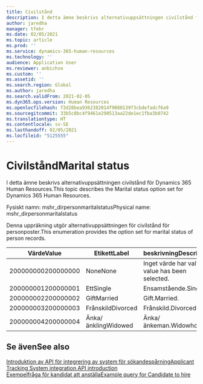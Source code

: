 ```yaml
---
title: Civilstånd
description: I detta ämne beskrivs alternativuppsättningen civilstånd för Dynamics 365 Human Resources.
author: jaredha
manager: tfehr
ms.date: 02/05/2021
ms.topic: article
ms.prod: ''
ms.service: dynamics-365-human-resources
ms.technology: ''
audience: Application User
ms.reviewer: anbichse
ms.custom: ''
ms.assetid: ''
ms.search.region: Global
ms.author: jaredha
ms.search.validFrom: 2021-02-05
ms.dyn365.ops.version: Human Resources
ms.openlocfilehash: f3d28bea9362382014f9080139f3cbdefadcf6a9
ms.sourcegitcommit: 33b5c8bc4f9461e290513aa22de1ec1fba3b0742
ms.translationtype: HT
ms.contentlocale: sv-SE
ms.lasthandoff: 02/05/2021
ms.locfileid: "5125555"
---
```

# <a name="marital-status"></a><span data-ttu-id="e8ffc-103">Civilstånd</span><span class="sxs-lookup"><span data-stu-id="e8ffc-103">Marital status</span></span>

<span data-ttu-id="e8ffc-104">I detta ämne beskrivs alternativuppsättningen civilstånd för Dynamics 365 Human Resources.</span><span class="sxs-lookup"><span data-stu-id="e8ffc-104">This topic describes the Marital status option set for Dynamics 365 Human Resources.</span></span>

<span data-ttu-id="e8ffc-105">Fysiskt namn: mshr_dirpersonmaritalstatus</span><span class="sxs-lookup"><span data-stu-id="e8ffc-105">Physical name: mshr_dirpersonmaritalstatus</span></span>

<span data-ttu-id="e8ffc-106">Denna uppräkning utgör alternativuppsättningen för civilstånd för personposter.</span><span class="sxs-lookup"><span data-stu-id="e8ffc-106">This enumeration provides the option set for marital status of person records.</span></span>

| <span data-ttu-id="e8ffc-107">Värde</span><span class="sxs-lookup"><span data-stu-id="e8ffc-107">Value</span></span> | <span data-ttu-id="e8ffc-108">Etikett</span><span class="sxs-lookup"><span data-stu-id="e8ffc-108">Label</span></span> | <span data-ttu-id="e8ffc-109">beskrivning</span><span class="sxs-lookup"><span data-stu-id="e8ffc-109">Description</span></span> |
| --- | --- | --- |
| <span data-ttu-id="e8ffc-110">200000000</span><span class="sxs-lookup"><span data-stu-id="e8ffc-110">200000000</span></span> | <span data-ttu-id="e8ffc-111">None</span><span class="sxs-lookup"><span data-stu-id="e8ffc-111">None</span></span> | <span data-ttu-id="e8ffc-112">Inget värde har valts.</span><span class="sxs-lookup"><span data-stu-id="e8ffc-112">No value has been selected.</span></span>
| <span data-ttu-id="e8ffc-113">200000001</span><span class="sxs-lookup"><span data-stu-id="e8ffc-113">200000001</span></span> | <span data-ttu-id="e8ffc-114">Ett</span><span class="sxs-lookup"><span data-stu-id="e8ffc-114">Single</span></span> | <span data-ttu-id="e8ffc-115">Ensamstående.</span><span class="sxs-lookup"><span data-stu-id="e8ffc-115">Single.</span></span> |
| <span data-ttu-id="e8ffc-116">200000002</span><span class="sxs-lookup"><span data-stu-id="e8ffc-116">200000002</span></span> | <span data-ttu-id="e8ffc-117">Gift</span><span class="sxs-lookup"><span data-stu-id="e8ffc-117">Married</span></span> | <span data-ttu-id="e8ffc-118">Gift.</span><span class="sxs-lookup"><span data-stu-id="e8ffc-118">Married.</span></span> |
| <span data-ttu-id="e8ffc-119">200000003</span><span class="sxs-lookup"><span data-stu-id="e8ffc-119">200000003</span></span> | <span data-ttu-id="e8ffc-120">Frånskild</span><span class="sxs-lookup"><span data-stu-id="e8ffc-120">Divorced</span></span> | <span data-ttu-id="e8ffc-121">Frånskild.</span><span class="sxs-lookup"><span data-stu-id="e8ffc-121">Divorced.</span></span> |
| <span data-ttu-id="e8ffc-122">200000004</span><span class="sxs-lookup"><span data-stu-id="e8ffc-122">200000004</span></span> | <span data-ttu-id="e8ffc-123">Änka/änkling</span><span class="sxs-lookup"><span data-stu-id="e8ffc-123">Widowed</span></span> | <span data-ttu-id="e8ffc-124">Änka/änkeman.</span><span class="sxs-lookup"><span data-stu-id="e8ffc-124">Widowhood.</span></span> |

## <a name="see-also"></a><span data-ttu-id="e8ffc-125">Se även</span><span class="sxs-lookup"><span data-stu-id="e8ffc-125">See also</span></span>

[<span data-ttu-id="e8ffc-126">Introduktion av API för integrering av system för sökandespårning</span><span class="sxs-lookup"><span data-stu-id="e8ffc-126">Applicant Tracking System integration API introduction</span></span>](hr-admin-integration-ats-api-introduction.md)<br>
[<span data-ttu-id="e8ffc-127">Exempelfråga för kandidat att anställa</span><span class="sxs-lookup"><span data-stu-id="e8ffc-127">Example query for Candidate to hire</span></span>](hr-admin-integration-ats-api-candidate-to-hire-example-query.md)
